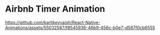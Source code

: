 # Airbnb Timer Animation

https://github.com/kartikeyvaish/React-Native-Animations/assets/55032587/f8545936-46b9-456c-b0e7-d587f0cb6555
